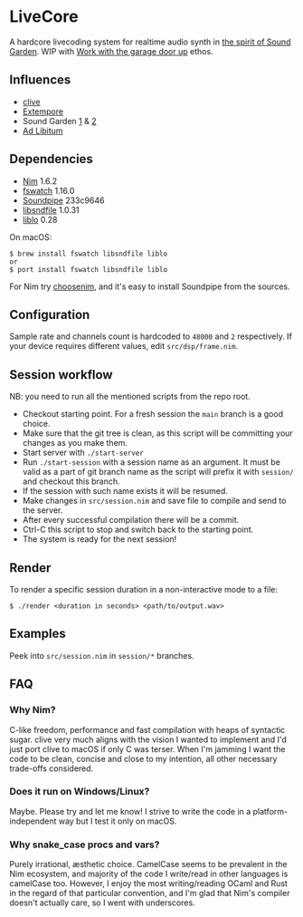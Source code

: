 # LiveCore

A hardcore livecoding system for realtime audio synth in [the spirit of Sound Garden](http://ul.mantike.pro/sound-garden-manifesto.html).
WIP with
[Work with the garage door up](https://notes.andymatuschak.org/Work_with_the_garage_door_up) ethos.

## Influences

- [clive](https://mathr.co.uk/clive/)
- [Extempore](https://extemporelang.github.io)
- Sound Garden [1](https://github.com/ul/sound-garden) & [2](https://github.com/ul/sound-garden-0x2)
- [Ad Libitum](https://github.com/ul/ad-libitum)

## Dependencies

- [Nim](https://nim-lang.org) 1.6.2
- [fswatch](http://emcrisostomo.github.io/fswatch/) 1.16.0
- [Soundpipe](https://pbat.ch/proj/soundpipe.html) 233c9646
- [libsndfile](http://www.mega-nerd.com/libsndfile/) 1.0.31
- [liblo](http://liblo.sourceforge.net/) 0.28

On macOS:

```
$ brew install fswatch libsndfile liblo
or
$ port install fswatch libsndfile liblo
```

For Nim try [choosenim](https://github.com/dom96/choosenim#choosenim),
and it's easy to install Soundpipe from the sources.

## Configuration

Sample rate and channels count is hardcoded to `48000` and `2` respectively.
If your device requires different values, edit `src/dsp/frame.nim`.

## Session workflow

NB: you need to run all the mentioned scripts from the repo root.

- Checkout starting point. For a fresh session the `main` branch is a good choice.
- Make sure that the git tree is clean, as this script will be committing your
  changes as you make them.
- Start server with `./start-server`
- Run `./start-session` with a session name as an argument.
  It must be valid as a part of git branch name as the script will prefix it with
  `session/` and checkout this branch.
- If the session with such name exists it will be resumed.
- Make changes in `src/session.nim` and save file to compile and send to the server.
- After every successful compilation there will be a commit.
- Ctrl-C this script to stop and switch back to the starting point.
- The system is ready for the next session!

## Render

To render a specific session duration in a non-interactive mode to a file:

```
$ ./render <duration in seconds> <path/to/output.wav>
```

## Examples

Peek into `src/session.nim` in `session/*` branches.

## FAQ

### Why Nim?

C-like freedom, performance and fast compilation with heaps of syntactic sugar.
clive very much aligns with the vision I wanted to implement and I'd just port
clive to macOS if only C was terser. When I'm jamming I want the code to be
clean, concise and close to my intention, all other necessary trade-offs
considered.

### Does it run on Windows/Linux?

Maybe. Please try and let me know! I strive to write the code in a
platform-independent way but I test it only on macOS.

### Why snake_case procs and vars?

Purely irrational, æsthetic choice. CamelCase seems to be prevalent in the Nim
ecosystem, and majority of the code I write/read in other languages is camelCase
too. However, I enjoy the most writing/reading OCaml and Rust in the regard of
that particular convention, and I'm glad that Nim's compiler doesn't actually
care, so I went with underscores.
